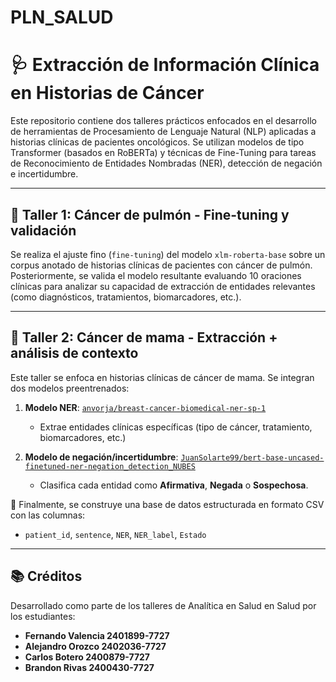 # PLN_SALUD
# 🩺 Extracción de Información Clínica en Historias de Cáncer

Este repositorio contiene dos talleres prácticos enfocados en el desarrollo de herramientas de Procesamiento de Lenguaje Natural (NLP) aplicadas a historias clínicas de pacientes oncológicos. Se utilizan modelos de tipo Transformer (basados en RoBERTa) y técnicas de Fine-Tuning para tareas de Reconocimiento de Entidades Nombradas (NER), detección de negación e incertidumbre.

---

## 🧪 Taller 1: Cáncer de pulmón - Fine-tuning y validación

Se realiza el ajuste fino (`fine-tuning`) del modelo `xlm-roberta-base` sobre un corpus anotado de historias clínicas de pacientes con cáncer de pulmón. Posteriormente, se valida el modelo resultante evaluando 10 oraciones clínicas para analizar su capacidad de extracción de entidades relevantes (como diagnósticos, tratamientos, biomarcadores, etc.).

---

## 🧪 Taller 2: Cáncer de mama - Extracción + análisis de contexto

Este taller se enfoca en historias clínicas de cáncer de mama. Se integran dos modelos preentrenados:

1. **Modelo NER**: [`anvorja/breast-cancer-biomedical-ner-sp-1`](https://huggingface.co/anvorja/breast-cancer-biomedical-ner-sp-1)
   - Extrae entidades clínicas específicas (tipo de cáncer, tratamiento, biomarcadores, etc.)

2. **Modelo de negación/incertidumbre**: [`JuanSolarte99/bert-base-uncased-finetuned-ner-negation_detection_NUBES`](https://huggingface.co/JuanSolarte99/bert-base-uncased-finetuned-ner-negation_detection_NUBES)
   - Clasifica cada entidad como **Afirmativa**, **Negada** o **Sospechosa**.

🔄 Finalmente, se construye una base de datos estructurada en formato CSV con las columnas:
- `patient_id`, `sentence`, `NER`, `NER_label`, `Estado`

---

## 📚 Créditos

Desarrollado como parte de los talleres de Analítica en Salud en Salud por los estudiantes: 

- **Fernando Valencia 2401899-7727**
- **Alejandro Orozco 2402036-7727**
- **Carlos Botero 2400879-7727**
- **Brandon Rivas 2400430-7727**

